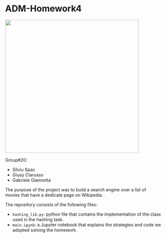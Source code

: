 # ADM-Homework4

<p align="left">
<img src="https://d3c1jucybpy4ua.cloudfront.net/data/63462/big_picture/popcorn.jpg?1567006493" height=430 
</p>

Group#20:
* Silviu Spac
* Giusy Clarusso
* Gabriele Giannotta

  
The purpose of the project was to build a search engine over a list of movies that have a dedicate page on Wikipedia.

The repository consists of the following files:
* `hashing_lib.py`: python file that contains the implementation of the class used in the hashing task.
* `main.ipynb`: a Jupyter notebook that explains the strategies and code we adopted solving the homework.
